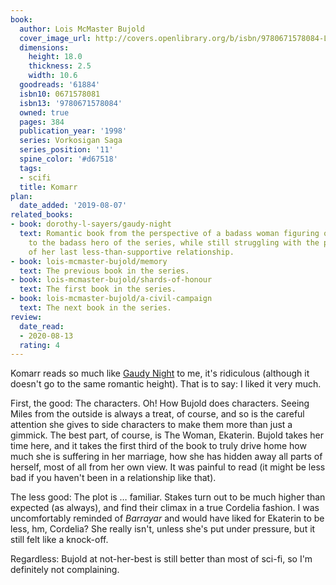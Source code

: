 ```yaml
---
book:
  author: Lois McMaster Bujold
  cover_image_url: http://covers.openlibrary.org/b/isbn/9780671578084-L.jpg
  dimensions:
    height: 18.0
    thickness: 2.5
    width: 10.6
  goodreads: '61884'
  isbn10: 0671578081
  isbn13: '9780671578084'
  owned: true
  pages: 384
  publication_year: '1998'
  series: Vorkosigan Saga
  series_position: '11'
  spine_color: '#d67518'
  tags:
  - scifi
  title: Komarr
plan:
  date_added: '2019-08-07'
related_books:
- book: dorothy-l-sayers/gaudy-night
  text: Romantic book from the perspective of a badass woman figuring out her attraction
    to the badass hero of the series, while still struggling with the painful remains
    of her last less-than-supportive relationship.
- book: lois-mcmaster-bujold/memory
  text: The previous book in the series.
- book: lois-mcmaster-bujold/shards-of-honour
  text: The first book in the series.
- book: lois-mcmaster-bujold/a-civil-campaign
  text: The next book in the series.
review:
  date_read:
  - 2020-08-13
  rating: 4
---
```


Komarr reads so much like [Gaudy Night](https://books.rixx.de/dorothy-l-sayers/gaudy-night/) to me, it's
ridiculous (although it doesn't go to the same romantic height). That is to say: I liked it very much.

First, the good: The characters. Oh! How Bujold does characters. Seeing Miles from the outside is always a treat, of
course, and so is the careful attention she gives to side characters to make them more than just a gimmick. The best
part, of course, is The Woman, Ekaterin. Bujold takes her time here, and it takes the first third of the book to truly
drive home how much she is suffering in her marriage, how she has hidden away all parts of herself, most of all from
her own view. It was painful to read (it might be less bad if you haven't been in a relationship like that).

The less good: The plot is … familiar. Stakes turn out to be much higher than expected (as always), and find their
climax in a true Cordelia fashion. I was uncomfortably reminded of *Barrayar* and would have liked for Ekaterin to be
less, hm, Cordelia? She really isn't, unless she's put under pressure, but it still felt like a knock-off.

Regardless: Bujold at not-her-best is still better than most of sci-fi, so I'm definitely not complaining.
